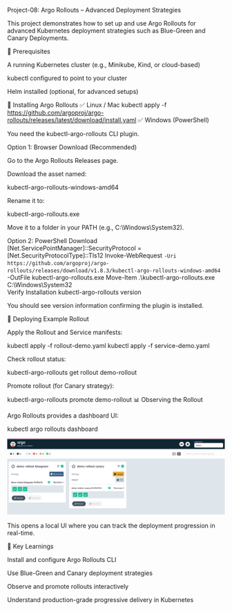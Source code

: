 Project-08: Argo Rollouts – Advanced Deployment Strategies

This project demonstrates how to set up and use Argo Rollouts for advanced Kubernetes deployment strategies such as Blue-Green and Canary Deployments.

📌 Prerequisites

A running Kubernetes cluster (e.g., Minikube, Kind, or cloud-based)

kubectl configured to point to your cluster

Helm installed (optional, for advanced setups)

🔧 Installing Argo Rollouts
✅ Linux / Mac
kubectl apply -f https://github.com/argoproj/argo-rollouts/releases/latest/download/install.yaml
✅ Windows (PowerShell)

You need the kubectl-argo-rollouts CLI plugin.

Option 1: Browser Download (Recommended)

Go to the Argo Rollouts Releases page.

Download the asset named:

kubectl-argo-rollouts-windows-amd64

Rename it to:

kubectl-argo-rollouts.exe

Move it to a folder in your PATH (e.g., C:\Windows\System32\).

Option 2: PowerShell Download
[Net.ServicePointManager]::SecurityProtocol = [Net.SecurityProtocolType]::Tls12
Invoke-WebRequest `
  -Uri https://github.com/argoproj/argo-rollouts/releases/download/v1.8.3/kubectl-argo-rollouts-windows-amd64 `
  -OutFile kubectl-argo-rollouts.exe
Move-Item .\kubectl-argo-rollouts.exe C:\Windows\System32\
Verify Installation
kubectl-argo-rollouts version

You should see version information confirming the plugin is installed.

🚀 Deploying Example Rollout

Apply the Rollout and Service manifests:

kubectl apply -f rollout-demo.yaml
kubectl apply -f service-demo.yaml

Check rollout status:

kubectl-argo-rollouts get rollout demo-rollout

Promote rollout (for Canary strategy):

kubectl-argo-rollouts promote demo-rollout
📊 Observing the Rollout

Argo Rollouts provides a dashboard UI:

kubectl argo rollouts dashboard

![alt text](image.png)

This opens a local UI where you can track the deployment progression in real-time.

🌟 Key Learnings

Install and configure Argo Rollouts CLI

Use Blue-Green and Canary deployment strategies

Observe and promote rollouts interactively

Understand production-grade progressive delivery in Kubernetes